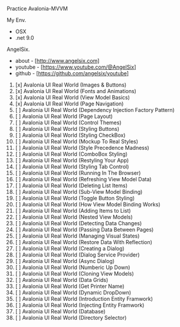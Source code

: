 Practice Avalonia-MVVM

My Env.

- OSX
- .net 9.0

AngelSix.

- about - [http://www.angelsix.com]
- youtube - [https://www.youtube.com/@AngelSix]
- github - [https://github.com/angelsix/youtube]

1. [x] Avalonia UI Real World (Images & Buttons)
2. [x] Avalonia UI Real World (Fonts and Animations)
3. [x] Avalonia UI Real World (View Model Basics)
4. [x] Avalonia UI Real World (Page Navigation)
5. [ ] Avalonia UI Real World (Dependency Injection Factory Pattern)
6. [ ] Avalonia UI Real World (Page Layout)
7. [ ] Avalonia UI Real World (Control Themes)
8. [ ] Avalonia UI Real World (Styling Buttons)
9. [ ] Avalonia UI Real World (Styling CheckBox)
10. [ ] Avalonia UI Real World (Mockup To Real Styles)
11. [ ] Avalonia UI Real World (Style Precedence Madness)
12. [ ] Avalonia UI Real World (ComboBox Styling)
13. [ ] Avalonia UI Real World (Restyling Your App)
14. [ ] Avalonia UI Real World (Styling Tab Control)
15. [ ] Avalonia UI Real World (Running In The Browser)
16. [ ] Avalonia UI Real World (Refreshing View Model Data)
17. [ ] Avalonia UI Real World (Deleting List Items)
18. [ ] Avalonia UI Real World (Sub-View Model Binding)
19. [ ] Avalonia UI Real World (Toggle Button Styling)
20. [ ] Avalonia UI Real World (How View Model Binding Works)
21. [ ] Avalonia UI Real World (Adding Items to List)
22. [ ] Avalonia UI Real World (Nested View Models)
23. [ ] Avalonia UI Real World (Detecting Data Changes)
24. [ ] Avalonia UI Real World (Passing Data Between Pages)
25. [ ] Avalonia UI Real World (Managing Visual States)
26. [ ] Avalonia UI Real World (Restore Data With Reflection)
27. [ ] Avalonia UI Real World (Creating a Dialog)
28. [ ] Avalonia UI Real World (Dialog Service Provider)
29. [ ] Avalonia UI Real World (Async Dialog)
30. [ ] Avalonia UI Real World (Numberic Up Down)
31. [ ] Avalonia UI Real World (Cloning View Models)
32. [ ] Avalonia UI Real World (Data Grids)
33. [ ] Avalonia UI Real World (Get Printer Name)
34. [ ] Avalonia UI Real World (Dynamic DropDown)
35. [ ] Avalonia UI Real World (Introduction Entity Framwork)
36. [ ] Avalonia UI Real World (Injecting Entity Framwork)
37. [ ] Avalonia UI Real World (Database)
38. [ ] Avalonia UI Real World (Directory Selector)
